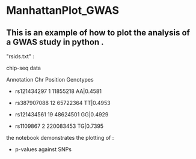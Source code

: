 # ManhattanPlot_GWAS
## This is an example of how to plot the analysis of a GWAS study in python .


"rsids.txt" :

chip-seq data

 Annotation	Chr	Position	Genotypes
  
  * rs121434297	1	11855218	AA|0.4581
  
  * rs387907088	12	65722364	TT|0.4953
  
  * rs121434561	19	48624501	GG|0.4929
  
  * rs1109867	2	220083453	TG|0.7395


the notebook demonstrates the plotting of :
  - p-values against SNPs 
